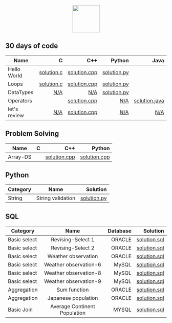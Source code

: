 <p align="center">
    <a href="https://github.com/omonimus1/">
        <img height=85 src="https://d3keuzeb2crhkn.cloudfront.net/hackerrank/assets/styleguide/logo_wordmark-f5c5eb61ab0a154c3ed9eda24d0b9e31.svg">
    </a>
</p>

## 30 days of code

| Name     |   C   |    C++ | Python | Java   | 
|----------|------:|-------:|-------:|-------:|
| Hello World|[solution.c](30-days-of-code/hello-world/solution.c)|[solution.cpp](30-days-of-code/hello-world/solution.cpp)|[solution.py](30-days-of-code/hello-world/solution.py)| |
| Loops|[solution.c]()|[solution.cpp](30-days-of-code/loops/solution.cpp)|[solution.py](30-days-of-code/loops/solution.py) || |
| DataTypes |[N/A](https://github.com/omonimus1/HackerRank-Solutions)|[N/A](https://github.com/omonimus1/HackerRank-Solutions)|[solution.py](30-days-of-code/data-types/solution.cpp)| 
| Operators |[]()|[solution.cpp](30-days-of-code/operators/solution.cpp)|[N/A](https://github.com/omonimus1/HackerRank-Solutions)| [solution.java](30-days-of-code/operators/solution.java) |
|let's review |[N/A](https://github.com/omonimus1/HackerRank-Solutions)|[solution.cpp](30-days-of-code/lets-review/solution.cpp)|[N/A](https://github.com/omonimus1/HackerRank-Solutions)| [N/A](https://github.com/omonimus1/HackerRank-Solutions) |

## Problem Solving
| Name     |  C               | C++       |Python     |
|----------|:----------------:|----------:|----------:|
| Array-DS |                  |[solution.cpp](problem-solving/array-ds/solution.cpp)| [solution.cpp](problem-solving/array-ds/solution.py)|


## Python 

| Category  |      Name       |  Solution|
|----------|:----------------:|----------:|
| String   |String validation |[solution.py](python/string/string_validation.py)|

## SQL 
| Category    |     Name        |   Database|  Solution |
|-------------|:---------------:|----------:|----------:|
|Basic select|Revising-Select 1|ORACLE|[solution.sql](sql/basic-select/revising-select-query-1.sql)|
|Basic select|Revising-Select 2|ORACLE|[solution.sql](sql/basic-select/revising-select-query2.sql)|
|Basic select|Weather observation|ORACLE|[solution.sql](sql/basic-select/weather-observation-3.sql)|
|Basic select|Weather observation-6|MySQL|[solution.sql](sql/basic-select/weather-observation-6.sql)|
|Basic select|Weather observation-8|MySQL|[solution.sql](sql/basic-select/weather-observation-8.sql)|
|Basic select|Weather observation-9|MySQL|[solution.sql](sql/basic-select/weather-station-9.sql)|
|Aggregation | Sum function | ORACLE | [solution.sql](sql/aggregation/sum-function.sql)|
|Aggregation | Japanese population | ORACLE | [solution.sql](sql/aggregation/japan-population.sql)|
|Basic Join|Average Continent Population|MYSQL|[solution.sql](sql/basic-join/average-continent-population.sql)|